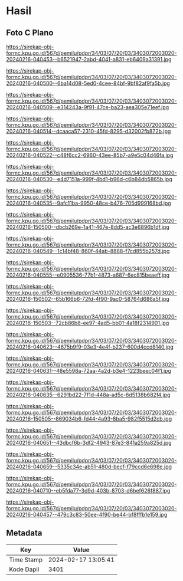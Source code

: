 # Hasil

## Foto C Plano

https://sirekap-obj-formc.kpu.go.id/567d/pemilu/pdpr/34/03/07/20/03/3403072003020-20240216-040453--b6521947-2abd-4041-a831-eb6409a31391.jpg

https://sirekap-obj-formc.kpu.go.id/567d/pemilu/pdpr/34/03/07/20/03/3403072003020-20240216-040500--6ba14d08-5ed0-4cee-84bf-9bf82af9fa5b.jpg

https://sirekap-obj-formc.kpu.go.id/567d/pemilu/pdpr/34/03/07/20/03/3403072003020-20240216-040509--e314243a-9f91-47ce-ba23-aea305e71eef.jpg

https://sirekap-obj-formc.kpu.go.id/567d/pemilu/pdpr/34/03/07/20/03/3403072003020-20240216-040514--dcaaca57-2310-45fd-8295-d32002fb872b.jpg

https://sirekap-obj-formc.kpu.go.id/567d/pemilu/pdpr/34/03/07/20/03/3403072003020-20240216-040522--c48f6cc2-6960-43ee-85b7-a9e5c04d46fa.jpg

https://sirekap-obj-formc.kpu.go.id/567d/pemilu/pdpr/34/03/07/20/03/3403072003020-20240216-040530--e4d7151a-999f-4bd1-b96d-c6b84db5865b.jpg

https://sirekap-obj-formc.kpu.go.id/567d/pemilu/pdpr/34/03/07/20/03/3403072003020-20240216-040535--9afc11ba-9950-48ce-b476-705d999168bd.jpg

https://sirekap-obj-formc.kpu.go.id/567d/pemilu/pdpr/34/03/07/20/03/3403072003020-20240216-150500--dbcb269e-1a41-467e-8dd5-ac3e6896b1df.jpg

https://sirekap-obj-formc.kpu.go.id/567d/pemilu/pdpr/34/03/07/20/03/3403072003020-20240216-040549--1c14bf48-860f-44ab-8888-f7cd855b257d.jpg

https://sirekap-obj-formc.kpu.go.id/567d/pemilu/pdpr/34/03/07/20/03/3403072003020-20240216-040555--e0905536-77b1-4873-a687-6ec815beaeff.jpg

https://sirekap-obj-formc.kpu.go.id/567d/pemilu/pdpr/34/03/07/20/03/3403072003020-20240216-150502--65b166b6-72fd-4f90-9ac0-58764d686a5f.jpg

https://sirekap-obj-formc.kpu.go.id/567d/pemilu/pdpr/34/03/07/20/03/3403072003020-20240216-150503--72cb86b8-ee97-4ad5-bb01-4a18f2314901.jpg

https://sirekap-obj-formc.kpu.go.id/567d/pemilu/pdpr/34/03/07/20/03/3403072003020-20240216-040623--4675b9f9-03e3-4e4f-b237-600d4ccd8140.jpg

https://sirekap-obj-formc.kpu.go.id/567d/pemilu/pdpr/34/03/07/20/03/3403072003020-20240216-040631--48e5598a-72aa-4a2d-b3e4-1223beec04f1.jpg

https://sirekap-obj-formc.kpu.go.id/567d/pemilu/pdpr/34/03/07/20/03/3403072003020-20240216-040635--6291bd22-7f1d-448a-ad5c-6d5138b682f4.jpg

https://sirekap-obj-formc.kpu.go.id/567d/pemilu/pdpr/34/03/07/20/03/3403072003020-20240216-150505--869034b6-fd44-4a93-8ba5-982f5515d2cb.jpg

https://sirekap-obj-formc.kpu.go.id/567d/pemilu/pdpr/34/03/07/20/03/3403072003020-20240216-040651--43dbcf6b-3df2-4943-87e3-841a259a825d.jpg

https://sirekap-obj-formc.kpu.go.id/567d/pemilu/pdpr/34/03/07/20/03/3403072003020-20240216-040659--5335c34e-ab51-480d-becf-f79ccd6e698e.jpg

https://sirekap-obj-formc.kpu.go.id/567d/pemilu/pdpr/34/03/07/20/03/3403072003020-20240216-040710--eb5fda77-3d9d-403b-8703-d6bef626f887.jpg

https://sirekap-obj-formc.kpu.go.id/567d/pemilu/pdpr/34/03/07/20/03/3403072003020-20240216-040457--479c3c83-50ee-4f90-be44-bf8fffb1e159.jpg


## Metadata

| Key        | Value               |
| ---------- | ------------------- |
| Time Stamp | 2024-02-17 13:05:41 |
| Kode Dapil | 3401                |



